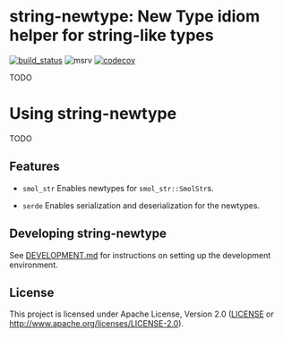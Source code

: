 # string-newtype: New Type idiom helper for string-like types

[![build_status][]](https://github.com/aborgna/string-newtype/actions)
![msrv][]
[![codecov][]](https://codecov.io/gh/aborgna/string-newtype)

  [build_status]: https://github.com/aborgna/string-newtype/workflows/Continuous%20integration/badge.svg?branch=main
  [msrv]: https://img.shields.io/badge/rust-1.75.0%2B-blue.svg
  [codecov]: https://img.shields.io/codecov/c/gh/aborgna/string-newtype?logo=codecov

TODO

# Using string-newtype

TODO

## Features

- `smol_str`
  Enables newtypes for `smol_str::SmolStr`s.

- `serde`
  Enables serialization and deserialization for the newtypes.

## Developing string-newtype

See [DEVELOPMENT.md](DEVELOPMENT.md) for instructions on setting up the development environment.

## License

This project is licensed under Apache License, Version 2.0 ([LICENSE][] or http://www.apache.org/licenses/LICENSE-2.0).

  [LICENSE]: LICENCE
